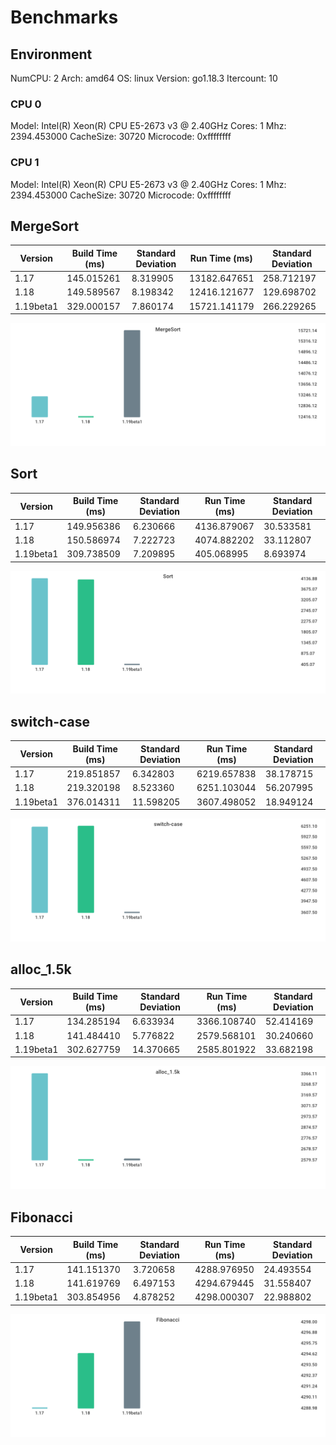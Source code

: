# Benchmarks

## Environment

NumCPU: 2
Arch: amd64
OS: linux
Version: go1.18.3
Itercount: 10
### CPU 0

Model: Intel(R) Xeon(R) CPU E5-2673 v3 @ 2.40GHz
Cores: 1
Mhz: 2394.453000
CacheSize: 30720
Microcode: 0xffffffff

### CPU 1

Model: Intel(R) Xeon(R) CPU E5-2673 v3 @ 2.40GHz
Cores: 1
Mhz: 2394.453000
CacheSize: 30720
Microcode: 0xffffffff

## MergeSort

| Version | Build Time (ms) | Standard Deviation | Run Time (ms) | Standard Deviation |
| ------ | ------ | ------ | ------ | ------ |
| 1.17 | 145.015261 | 8.319905 | 13182.647651 | 258.712197 |
| 1.18 | 149.589567 | 8.198342 | 12416.121677 | 129.698702 |
| 1.19beta1 | 329.000157 | 7.860174 | 15721.141179 | 266.229265 |

![MergeSort](./619024e898d5dcaadcf23d3b2f3a22d86c871a7b76284aafd1eb289200c2e49a.png)

## Sort

| Version | Build Time (ms) | Standard Deviation | Run Time (ms) | Standard Deviation |
| ------ | ------ | ------ | ------ | ------ |
| 1.17 | 149.956386 | 6.230666 | 4136.879067 | 30.533581 |
| 1.18 | 150.586974 | 7.222723 | 4074.882202 | 33.112807 |
| 1.19beta1 | 309.738509 | 7.209895 | 405.068995 | 8.693974 |

![Sort](./bec69036aa27e7fab7d44cad3909477b76631c39ba46fd7841ea71aae7e5a735.png)

## switch-case

| Version | Build Time (ms) | Standard Deviation | Run Time (ms) | Standard Deviation |
| ------ | ------ | ------ | ------ | ------ |
| 1.17 | 219.851857 | 6.342803 | 6219.657838 | 38.178715 |
| 1.18 | 219.320198 | 8.523360 | 6251.103044 | 56.207995 |
| 1.19beta1 | 376.014311 | 11.598205 | 3607.498052 | 18.949124 |

![switch-case](./1af1469d75e77ed39c58041d45b37b329137876f59fb4c03529ebb65c78b40aa.png)

## alloc_1.5k

| Version | Build Time (ms) | Standard Deviation | Run Time (ms) | Standard Deviation |
| ------ | ------ | ------ | ------ | ------ |
| 1.17 | 134.285194 | 6.633934 | 3366.108740 | 52.414169 |
| 1.18 | 141.484410 | 5.776822 | 2579.568101 | 30.240660 |
| 1.19beta1 | 302.627759 | 14.370665 | 2585.801922 | 33.682198 |

![alloc_1.5k](./78691b2f49e91d20e4fc03ba30be4e2828c5acd9ddd58fbf8d3e5b21bed97b8d.png)

## Fibonacci

| Version | Build Time (ms) | Standard Deviation | Run Time (ms) | Standard Deviation |
| ------ | ------ | ------ | ------ | ------ |
| 1.17 | 141.151370 | 3.720658 | 4288.976950 | 24.493554 |
| 1.18 | 141.619769 | 6.497153 | 4294.679445 | 31.558407 |
| 1.19beta1 | 303.854956 | 4.878252 | 4298.000307 | 22.988802 |

![Fibonacci](./016be0f0bc3aacaadb309d0adc2b1024980e3775065236c79ab0d186380b4f83.png)

